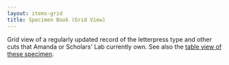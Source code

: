 ```yaml
---
layout: items-grid
title: Specimen Book (Grid View)
---
```

Grid view of a regularly updated record of the letterpress type and other cuts that Amanda or Scholars' Lab currently own. See also the [table view of these specimen](https://amandavisconti.github.io/bookarts/page/specimenbook-table).